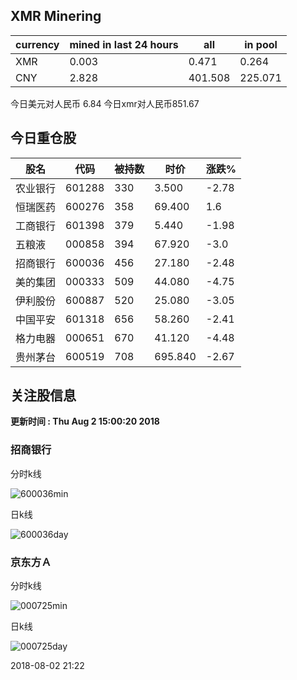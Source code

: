 ## XMR Minering

|currency|mined in last 24 hours|all|in pool|
|---|---|---|---|
|XMR|0.003|0.471|0.264|
|CNY|2.828|401.508|225.071|

今日美元对人民币 6.84	今日xmr对人民币851.67


## 今日重仓股 

|股名|代码|被持数|时价|涨跌%|
|---|---|---|---|---|
|农业银行|601288|330|3.500|-2.78|
|恒瑞医药|600276|358|69.400|1.6|
|工商银行|601398|379|5.440|-1.98|
|五粮液|000858|394|67.920|-3.0|
|招商银行|600036|456|27.180|-2.48|
|美的集团|000333|509|44.080|-4.75|
|伊利股份|600887|520|25.080|-3.05|
|中国平安|601318|656|58.260|-2.41|
|格力电器|000651|670|41.120|-4.48|
|贵州茅台|600519|708|695.840|-2.67|

## 关注股信息
**更新时间 : Thu Aug  2 15:00:20 2018**
### 招商银行 
分时k线

![600036min](http://image.sinajs.cn/newchart/min/n/sh600036.gif)

日k线

![600036day](http://image.sinajs.cn/newchart/daily/n/sh600036.gif)

### 京东方Ａ 
分时k线

![000725min](http://image.sinajs.cn/newchart/min/n/sz000725.gif)

日k线

![000725day](http://image.sinajs.cn/newchart/daily/n/sz000725.gif)

2018-08-02 21:22